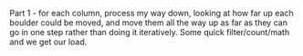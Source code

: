 Part 1 - for each column, process my way down, looking at how far up each boulder could be moved, and move them all the way up as far as they can go in one step rather than doing it iteratively.  Some quick filter/count/math and we get our load.